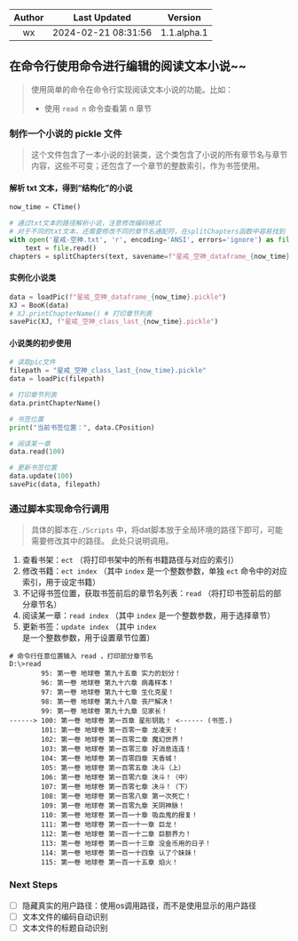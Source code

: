 | Author | Last Updated | Version |
| :----: | :-----------------: | :-----: |
| wx | 2024-02-21 08:31:56 | 1.1.alpha.1 |

## 在命令行使用命令进行编辑的阅读文本小说~~

> 使用简单的命令在命令行实现阅读文本小说的功能。比如：
>
> - 使用 `read n` 命令查看第 n 章节



### 制作一个小说的 pickle 文件

> 这个文件包含了一本小说的封装类，这个类包含了小说的所有章节名与章节内容，这些不可变；还包含了一个章节的整数索引，作为书签使用。

#### 解析 txt 文本，得到“结构化”的小说

```python
now_time = CTime()

# 通过txt文本的路径解析小说，注意修改编码格式
# 对于不同的txt文本，还需要修改不同的章节名通配符，在splitChapters函数中容易找到
with open('星戒-空神.txt', 'r', encoding='ANSI', errors='ignore') as file:
    text = file.read()
chapters = splitChapters(text, savename=f"星戒_空神_dataframe_{now_time}.pickle")
```

#### 实例化小说类

```python
data = loadPic(f"星戒_空神_dataframe_{now_time}.pickle")
XJ = BooK(data)
# XJ.printChapterName() # 打印章节列表
savePic(XJ, f"星戒_空神_class_last_{now_time}.pickle")
```

#### 小说类的初步使用

```python
# 读取pic文件
filepath = "星戒_空神_class_last_{now_time}.pickle"
data = loadPic(filepath)

# 打印章节列表
data.printChapterName()

# 书签位置
print("当前书签位置：", data.CPosition)

# 阅读某一章
data.read(100)

# 更新书签位置
data.update(100)
savePic(data, filepath)
```

### 通过脚本实现命令行调用

> 具体的脚本在`./Scripts` 中，将dat脚本放于全局环境的路径下即可，可能需要修改其中的路径。
> 此处只说明调用。

1. 查看书架：`ect` （将打印书架中的所有书籍路径与对应的索引）
2. 修改书籍：`ect index` （其中 `index` 是一个整数参数，单独 `ect` 命令中的对应索引，用于设定书籍）
3. 不记得书签位置，获取书签前后的章节名列表：`read` （将打印书签前后的部分章节名）
4. 阅读某一章：`read index` （其中 `index` 是一个整数参数，用于选择章节）
5. 更新书签：`update index` （其中 `index` 是一个整数参数，用于设置章节位置）

```shell
# 命令行任意位置输入 read ，打印部分章节名
D:\>read
        95: 第一卷 地球卷 第九十五章 实力的划分！
        96: 第一卷 地球卷 第九十六章 病毒样本！
        97: 第一卷 地球卷 第九十七章 生化克星！
        98: 第一卷 地球卷 第九十八章 丧尸解决！
        99: 第一卷 地球卷 第九十九章 见家长！
------> 100: 第一卷 地球卷 第一百章 星形钥匙！ <------ (书签.)
        101: 第一卷 地球卷 第一百零一章 龙凌天！
        102: 第一卷 地球卷 第一百零二章 魔幻世界！
        103: 第一卷 地球卷 第一百零三章 好消息连连！
        104: 第一卷 地球卷 第一百零四章 天香城！
        105: 第一卷 地球卷 第一百零五章 决斗（上）
        106: 第一卷 地球卷 第一百零六章 决斗！（中）
        107: 第一卷 地球卷 第一百零七章 决斗！（下）
        108: 第一卷 地球卷 第一百零八章 第一次死亡！
        109: 第一卷 地球卷 第一百零九章 天阴神脉！
        110: 第一卷 地球卷 第一百一十章 吸血鬼的报复！
        111: 第一卷 地球卷 第一百一十一章 巨龙！
        112: 第一卷 地球卷 第一百一十二章 巨额界力！
        113: 第一卷 地球卷 第一百一十三章 没金币用的日子！
        114: 第一卷 地球卷 第一百一十四章 认了个妹妹！
        115: 第一卷 地球卷 第一百一十五章 焰火！
```

### Next Steps

- [ ] 隐藏真实的用户路径：使用os调用路径，而不是使用显示的用户路径
- [ ] 文本文件的编码自动识别
- [ ] 文本文件的标题自动识别 
